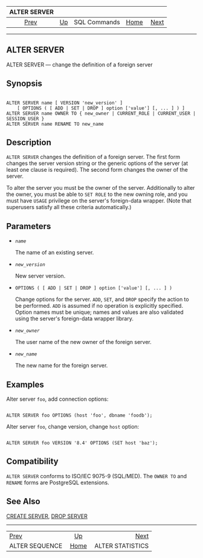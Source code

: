 <!--?xml version="1.0" encoding="UTF-8" standalone="no"?-->

|                   ALTER SERVER                   |                                        |              |                                                       |                                                      |
| :----------------------------------------------: | :------------------------------------- | :----------: | ----------------------------------------------------: | ---------------------------------------------------: |
| [Prev](sql-altersequence.html "ALTER SEQUENCE")  | [Up](sql-commands.html "SQL Commands") | SQL Commands | [Home](index.html "PostgreSQL 17devel Documentation") |  [Next](sql-alterstatistics.html "ALTER STATISTICS") |

***

## ALTER SERVER

ALTER SERVER — change the definition of a foreign server

## Synopsis

```

ALTER SERVER name [ VERSION 'new_version' ]
    [ OPTIONS ( [ ADD | SET | DROP ] option ['value'] [, ... ] ) ]
ALTER SERVER name OWNER TO { new_owner | CURRENT_ROLE | CURRENT_USER | SESSION_USER }
ALTER SERVER name RENAME TO new_name
```

## Description

`ALTER SERVER` changes the definition of a foreign server. The first form changes the server version string or the generic options of the server (at least one clause is required). The second form changes the owner of the server.

To alter the server you must be the owner of the server. Additionally to alter the owner, you must be able to `SET ROLE` to the new owning role, and you must have `USAGE` privilege on the server's foreign-data wrapper. (Note that superusers satisfy all these criteria automatically.)

## Parameters

* *`name`*

    The name of an existing server.

* *`new_version`*

    New server version.

* `OPTIONS ( [ ADD | SET | DROP ] option ['value'] [, ... ] )`

    Change options for the server. `ADD`, `SET`, and `DROP` specify the action to be performed. `ADD` is assumed if no operation is explicitly specified. Option names must be unique; names and values are also validated using the server's foreign-data wrapper library.

* *`new_owner`*

    The user name of the new owner of the foreign server.

* *`new_name`*

    The new name for the foreign server.

## Examples

Alter server `foo`, add connection options:

```

ALTER SERVER foo OPTIONS (host 'foo', dbname 'foodb');
```

Alter server `foo`, change version, change `host` option:

```

ALTER SERVER foo VERSION '8.4' OPTIONS (SET host 'baz');
```

## Compatibility

`ALTER SERVER` conforms to ISO/IEC 9075-9 (SQL/MED). The `OWNER TO` and `RENAME` forms are PostgreSQL extensions.

## See Also

[CREATE SERVER](sql-createserver.html "CREATE SERVER"), [DROP SERVER](sql-dropserver.html "DROP SERVER")

***

|                                                  |                                                       |                                                      |
| :----------------------------------------------- | :---------------------------------------------------: | ---------------------------------------------------: |
| [Prev](sql-altersequence.html "ALTER SEQUENCE")  |         [Up](sql-commands.html "SQL Commands")        |  [Next](sql-alterstatistics.html "ALTER STATISTICS") |
| ALTER SEQUENCE                                   | [Home](index.html "PostgreSQL 17devel Documentation") |                                     ALTER STATISTICS |
